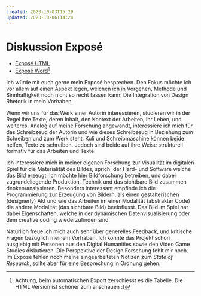```yaml
---
created: 2023-10-03T15:29
updated: 2023-10-06T14:24
---
```

# Diskussion Exposé

- [Exposé HTML](output/expose.md)
- [Exposé Word](assets/Expose_Adrian_Demleitner.odt)[^1]

Ich würde mit euch gerne mein Exposé besprechen. Den Fokus möchte ich vor allem auf einen Aspekt legen, welchen ich in Vorgehen, Methode und Sinnhaftigkeit noch nicht so recht fassen kann: Die Integration von Design Rhetorik in mein Vorhaben.

Wenn wir uns für das Werk einer Autorin interessieren, studieren wir in der Regel ihre Texte, deren Inhalt, den Kontext der Arbeiten, ihr Leben, und weiteres. Analog auf meine Forschung angewandt, interessiere ich mich für das Schreibzeug der Autorin und wie dieses Schreibzeug in Beziehung zum Schreiben und zum Werk steht. Kuli und Schreibmaschine können beide helfen, Texte zu schreiben. Jedoch sind beide auf ihre Weise strukturell formativ für das Arbeiten und Texte.

Ich interessiere mich in meiner eigenen Forschung zur Visualität im digitalen Spiel für die Materialität des Bildes, sprich, der Hard- und Software welche das Bild erzeugt. Ich möchte hier Bildforschung betreiben, und dabei zugrundeliegende Produktion, Technik und das sichtbare Bild zusammen denken/analysieren. Besonders interessant empfinde ich die Programmierung zur Erzeugung von Bildern, als einen gestalterischen (designerly) Akt und wie das Arbeiten im einer Modalität (abstrakter Code) die andere Modalität (das sichtbare Bild) beeinflusst. Das Bild im Spiel hat dabei Eigenschaften, welche in der dynamischen Datenvisualisierung oder dem creative coding wiederzufinden sind.

Natürlich freue ich mich auch sehr über generelles Feedback, und kritische Fragen bezüglich meinem Vorhaben. Ich konnte das Projekt schon ausgiebig mit Personen aus den Digital Humanities sowie den Video Game Studies diskutieren. Die Perspektive der Design Forschung fehlt mir noch. Im Expose fehlen noch meine eingearbeiteten Notizen zum *State of Research*, sollte aber für eine Besprechung in Ordnung gehen.

[^1]: Achtung, beim automatischen Export zerschiesst es die Tabelle. Die HTML Version ist schöner zum anschauen :)